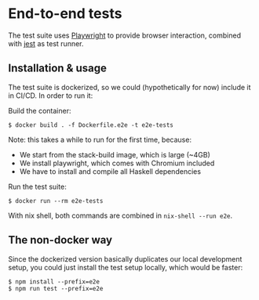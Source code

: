 # End-to-end tests

The test suite uses
[Playwright](https://github.com/microsoft/playwright) to provide browser
interaction, combined with [jest](https://jestjs.io/) as test runner.

## Installation & usage

The test suite is dockerized, so we could (hypothetically for now) include it in
CI/CD. In order to run it:


Build the container:

```
$ docker build . -f Dockerfile.e2e -t e2e-tests
```

Note: this takes a while to run for the first time, because:

- We start from the stack-build image, which is large (~4GB)
- We install playwright, which comes with Chromium included
- We have to install and compile all Haskell dependencies

Run the test suite:

```
$ docker run --rm e2e-tests
```

With nix shell, both commands are combined in `nix-shell --run e2e`.

## The non-docker way

Since the dockerized version basically duplicates our local development setup,
you could just install the test setup locally, which would be faster:

```
$ npm install --prefix=e2e
$ npm run test --prefix=e2e
```
